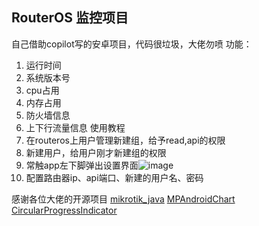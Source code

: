 ## RouterOS 监控项目
自己借助copilot写的安卓项目，代码很垃圾，大佬勿喷
功能：
1. 运行时间
2. 系统版本号
3. cpu占用
4. 内存占用
5. 防火墙信息
6. 上下行流量信息
使用教程
1. 在routeros上用户管理新建组，给予read,api的权限
2. 新建用户，给用户刚才新建组的权限
3. 常触app左下脚弹出设置界面![image](https://github.com/user-attachments/assets/635718ab-756c-4027-85cb-17fb185f4c30)
4. 配置路由器ip、api端口、新建的用户名、密码

   
感谢各位大佬的开源项目
[mikrotik_java](https://github.com/GideonLeGrange/mikrotik-java)
[MPAndroidChart](https://github.com/PhilJay/MPAndroidChart)
[CircularProgressIndicator](https://github.com/antonKozyriatskyi/CircularProgressIndicator)

